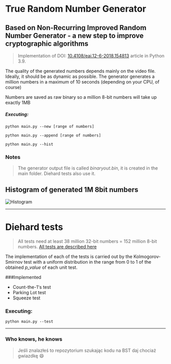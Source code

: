 # True Random Number Generator
## Based on Non-Recurring Improved Random Number Generator - a new step to improve cryptographic algorithms
>Implementation of DOI: [10.4108/eai.12-6-2018.154813][DOI] article in Python 3.9.

The quality of the generated numbers depends mainly on the video file. Ideally, it should be as dynamic as possible. The generator generates a million numbers in a maximum of 10 seconds (depending on your CPU, of course)

Numbers are saved as raw binary so a million 8-bit numbers will take up exactly 1MB
##### Executing:

```python main.py --new [range of numbers]```

```python main.py --append [range of numbers]```

```python main.py --hist```

### Notes

>The generator output file is called *binaryout.bin*, it is created in the main folder. Diehard tests also use it.

## Histogram of generated 1M 8bit numbers
![Histogram](https://raw.githubusercontent.com/D4VOS/true_random_number_generator/97ca73ea80bde7f8fc6bd10ca817d517cb36c1ab/charts/output_m_257.png)

------------
# Diehard tests
> All tests need at least 38 million 32-bit numbers = 152 million 8-bit numbers.
> [All tests are described here][Diehard]

The implementation of each of the tests is carried out by the Kolmogorov-Smirnov test with a uniform distribution in the range from 0 to 1 of the obtained *p_value* of each unit test.

###Implemented
- Count-the-1's test
- Parking Lot test
- Squeeze test

### Executing:
```python main.py --test```

------------
### Who knows, he knows
>Jeśli znalazłeś to repozytorium szukając kodu na BST daj chociaż gwiazdkę :smile:

[Diehard]:<https://en.wikipedia.org/wiki/Diehard_tests>
[DOI]:<https://www.researchgate.net/publication/325740094_Non-Recurring_Improved_Random_Number_Generator-_a_new_step_to_improve_cryptographic_algorithms/fulltext/5b211af50f7e9b0e3740174d/Non-Recurring-Improved-Random-Number-Generator-a-new-step-to-improve-cryptographic-algorithms.pdf>